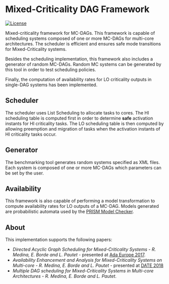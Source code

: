 Mixed-Criticality DAG Framework
====

[![License](http://img.shields.io/badge/license-APACHE2-blue.svg)](LICENSE)

Mixed-criticality framework for MC-DAGs. This framework is capable of scheduling systems composed of one or more MC-DAGs for multi-core architectures. The scheduler is efficient and ensures safe mode transitions for Mixed-Criticality systems.

Besides the scheduling implementation, this framework also includes a generator of random MC-DAGs. Random MC systems can be generated by this tool in order to test scheduling policies.

Finally, the computation of availability rates for LO criticality outputs in single-DAG systems has been implemented.

## Scheduler

The scheduler uses List Scheduling to allocate tasks to cores. The HI scheduling table is computed first in order to determine **safe** activation instants for HI criticality tasks. The LO scheduling table is then computed by allowing preemption and migration of tasks when the activation instants of HI criticality tasks occur.

## Generator

The benchmarking tool generates random systems specified as XML files. Each system is composed of one or more MC-DAGs which parameters can be set by the user.

## Availability

This framework is also capable of performing a model transformation to compute availability rates for LO outputs of a MC-DAG. Models generated are probabilistic automata used by the [PRISM Model Checker](http://www.prismmodelchecker.org/).

## About

This implementation supports the following papers:
* *Directed Acyclic Graph Scheduling for Mixed-Criticality Systems - R. Medina, E. Borde and L. Pautet* - presented at [Ada Europe 2017](https://www.auto.tuwien.ac.at/~blieb/AE2017/).
* *Availability Enhancement and Analysis for Mixed-Criticality Systems on Multi-core - R. Medina, E. Borde and L. Pautet* - presented at [DATE 2018](https://www.date-conference.com/)
* *Multiple DAG scheduling for Mixed-Criticality Systems in Multi-core Architectures - R. Medina, E. Borde and L. Pautet*.
